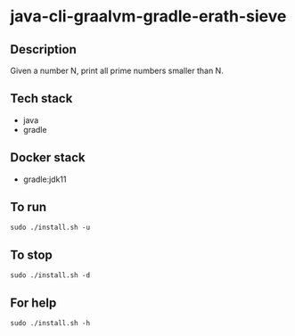 # java-cli-graalvm-gradle-erath-sieve

## Description
Given a number N, print all prime numbers smaller than N.

## Tech stack
- java
- gradle

## Docker stack
- gradle:jdk11

## To run
`sudo ./install.sh -u`

## To stop
`sudo ./install.sh -d`

## For help
`sudo ./install.sh -h`
